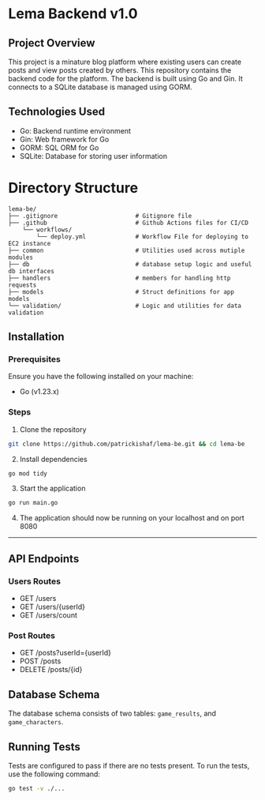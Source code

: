 # Lema Backend v1.0
## Project Overview
This project is a minature blog platform where existing users can create posts and view posts created by others. This repository contains the backend code for the platform. The backend is built using Go and Gin. It connects to a SQLite database is managed using GORM.

## Technologies Used
- Go: Backend runtime environment
- Gin: Web framework for Go
- GORM: SQL ORM for Go
- SQLite: Database for storing user information

# Directory Structure
```angular2html
lema-be/
├── .gitignore                      # Gitignore file
├── .github                         # Github Actions files for CI/CD
    └── workflows/                  
        └── deploy.yml              # Workflow File for deploying to EC2 instance
├── common                          # Utilities used across mutiple modules
├── db                              # database setup logic and useful db interfaces
├── handlers                        # members for handling http requests
├── models                          # Struct definitions for app models
└── validation/                     # Logic and utilities for data validation
```

## Installation
### Prerequisites
Ensure you have the following installed on your machine:
- Go (v1.23.x)

### Steps
1. Clone the repository
```bash 
git clone https://github.com/patrickishaf/lema-be.git && cd lema-be
```

2. Install dependencies
```bash
go mod tidy
```

3. Start the application
```bash
go run main.go
```

4. The application should now be running on your localhost and on port 8080

---

## API Endpoints
### Users Routes

- GET /users
- GET /users/{userId}
- GET /users/count

### Post Routes
- GET /posts?userId={userId}
- POST /posts
- DELETE /posts/{id}

## Database Schema
The database schema consists of two tables: `game_results`, and `game_characters`.

## Running Tests
Tests are configured to pass if there are no tests present. To run the tests, use the following command:
```bash
go test -v ./...
```
